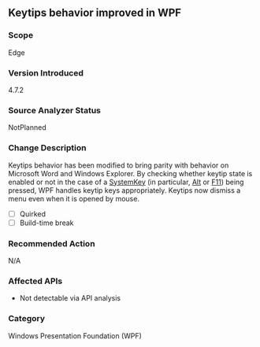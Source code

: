 ## Keytips behavior improved in WPF

### Scope
Edge

### Version Introduced
4.7.2

### Source Analyzer Status
NotPlanned

### Change Description
Keytips behavior has been modified to bring parity with behavior on Microsoft Word and Windows Explorer. By checking whether keytip state is enabled or not in the case of a [SystemKey](xref:System.Windows.Input.KeyEventArgs.SystemKey%2A) (in particular, [Alt](xref:System.Windows.Input.Key) or [F11](xref:System.Windows.Input.Key.F11)) being pressed, WPF handles keytip keys appropriately. Keytips now dismiss a menu even when it is opened by mouse.

- [ ] Quirked
- [ ] Build-time break

### Recommended Action
N/A

### Affected APIs
* Not detectable via API analysis

### Category
Windows Presentation Foundation (WPF)

<!--
    ### Original Bug
    https://devdiv.visualstudio.com/DevDiv/_workitems/edit/476533
-->
